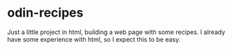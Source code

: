 # odin-recipes
Just a little project in html, building a web page with some recipes. I already have some experience with html, so I expect this to be easy.